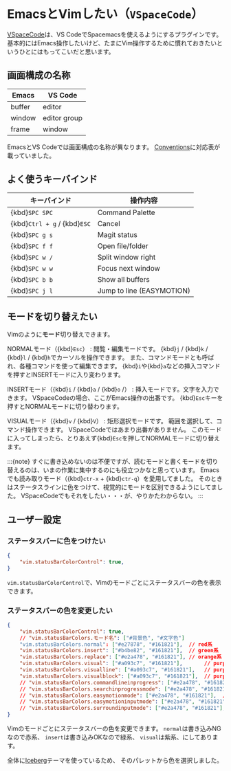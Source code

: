 # EmacsとVimしたい（``VSpaceCode``）

[VSpaceCode](https://vspacecode.github.io/)は、VS CodeでSpacemacsを使えるようにするプラグインです。
基本的にはEmacs操作したいけど、たまにVim操作するために慣れておきたいというひとにはもってこいだと思います。

## 画面構成の名称

| Emacs | VS Code |
|---|---|
| buffer | editor |
| window | editor group |
| frame | window |

EmacsとVS Codeでは画面構成の名称が異なります。
[Conventions](https://vspacecode.github.io/docs/conventions)に対応表が載っていました。

## よく使うキーバインド

| キーバインド | 操作内容 |
|---|---|
| {kbd}`SPC SPC` | Command Palette |
| {kbd}`Ctrl + g` / {kbd}`ESC` | Cancel |
| {kbd}`SPC g s` | Magit status |
| {kbd}`SPC f f` | Open file/folder |
| {kbd}`SPC w /` | Split window right |
| {kbd}`SPC w w` | Focus next window |
| {kbd}`SPC b b` | Show all buffers |
| {kbd}`SPC j l` | Jump to line (EASYMOTION) |

## モードを切り替えたい

Vimのように**モード**切り替えできます。

NORMALモード（{kbd}`Esc`）
: 閲覧・編集モードです。
  {kbd}`j` / {kbd}`k` / {kbd}`l` / {kbd}`h`でカーソルを操作できます。
  また、コマンドモードとも呼ばれ、各種コマンドを使って編集できます。
  {kbd}`i`や{kbd}`a`などの挿入コマンドを押すとINSERTモードに入り変わります。

INSERTモード（{kbd}`i` / {kbd}`a` / {kbd}`o` /）
: 挿入モードです。文字を入力できます。
  VSpaceCodeの場合、ここがEmacs操作の出番です。
  {kbd}`Esc`キーを押すとNORMALモードに切り替わります。

VISUALモード（{kbd}`v` / {kbd}`V`）
: 矩形選択モードです。
  範囲を選択して、コマンド操作できます。
  VSpaceCodeではあまり出番がありません。
  このモードに入ってしまったら、とりあえず{kbd}`Esc`を押してNORMALモードに切り替えます。

:::{note}
すぐに書き込めないのは不便ですが、読むモードと書くモードを切り替えるのは、いまの作業に集中するのにも役立つかなと思っています。
Emacsでも読み取りモード（{kbd}`ctr-x` + {kbd}`ctr-q`）を愛用してました。
そのときはステータスラインに色をつけて、視覚的にモードを区別できるようにしてました。
VSpaceCodeでもそれをしたい・・・が、やりかたわからない。
:::

## ユーザー設定

### ステータスバーに色をつけたい

```json
{
    "vim.statusBarColorControl": true,
}
```

``vim.statusBarColorControl``で、Vimのモードごとにステータスバーの色を表示できます。

### ステータスバーの色を変更したい

```json
{
    "vim.statusBarColorControl": true,
    // "vim.statusBarColors.モード名": ["#背景色", "#文字色"]
    "vim.statusBarColors.normal": ["#e27878", "#161821"],  // red系
    "vim.statusBarColors.insert": ["#b4be82", "#161821"],  // green系
    "vim.statusBarColors.replace": ["#e2a478", "#161821"], // orange系
    "vim.statusBarColors.visual": ["#a093c7", "#161821"],       // purple系
    "vim.statusBarColors.visualline": ["#a093c7", "#161821"],   // purple系
    "vim.statusBarColors.visualblock": ["#a093c7", "#161821"],  // purple系
    // "vim.statusBarColors.commandlineinprogress": ["#e2a478", "#161821"],
    // "vim.statusBarColors.searchinprogressmode": ["#e2a478", "#161821"],
    // "vim.statusBarColors.easymotionmode": ["#e2a478", "#161821"],  // orange系
    // "vim.statusBarColors.easymotioninputmode": ["#e2a478", "#161821"],
    // "vim.statusBarColors.surroundinputmode": ["#e2a478", "#161821"],
}
```

Vimのモードごとにステータスバーの色を変更できます。
``normal``は書き込みNGなので赤系、
``insert``は書き込みOKなので緑系、
``visual``は紫系、にしてあります。

全体に[Iceberg](https://cocopon.github.io/iceberg.vim/)テーマを使っているため、
そのパレットから色を選択しました。
